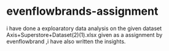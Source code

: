 # evenflowbrands-assignment
i have done a exploaratory data analysis on the given dataset Axis+Superstore+Dataset(2)(1).xlsx given as a assignment by evenflowbrand ,i have also  written the insights.
